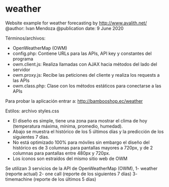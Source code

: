 # weather
Website example for weather forecasting by http://www.avalith.net/
@author: Ivan Mendoza
@publication date: 9 June 2020

Términos/archivos:
- OpenWeatherMap (OWM)
- config.php: Contiene URLs para las APIs, API key y constantes del programa
- owm.client.js: Realiza llamadas con AJAX hacia métodos del lado del servidor
- owm.proxy.js: Recibe las peticiones del cliente y realiza los requests a las APIs
- owm.class.php: Clase con los métodos estáticos para conectarse a las APIs

Para probar la aplicación entrar a: http://bambooshop.ec/weather

Estilos: archivo styles.css
- El diseño es simple, tiene una zona para mostrar el clima de hoy (temperatura máxima, mínima, promedio, humedad). 
- Abajo se muestra el histórico de los 5 últimos días y la predicción de los siguientes 7 días. 
- No está optimizado 100% para móviles sin embargo el diseño del histórico es de 3 columnas para pantallas mayores a 720px, y de 2 columnas para pantallas entre 480px y 720px. 
- Los íconos son estraídos del mismo sitio web de OWM

Se utilizan 3 servicios de la API de OpenWeatherMap (OWM), 
1- weather (reporte actual)
2- one call (reporte de los siguientes 7 días)
3- timemachine (reporte de los últimos 5 días)

